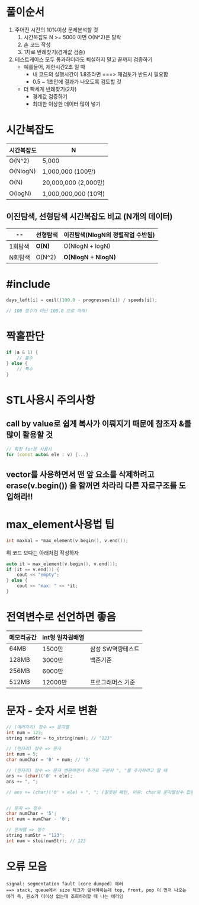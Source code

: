 # 풀이순서

1. 주어진 시간의 10%이상 문제분석할 것
   1. 시간복잡도 N >= 5000 이면 O(N^2)은 탈락
   2. 손 코드 작성
   3. 1차로 반례찾기(경계값 검증)
2. 테스트케이스 모두 통과하더라도 퇴실하지 말고 끝까지 검증하기
   - 예를들어, 제한시간2초 일 때
     - 내 코드의 실행시간이 1.8초라면 ===> 재검토가 반드시 필요함
     - 0.5 ~ 1초안에 결과가 나오도록 검토할 것
   - 더 빡세게 반례찾기(2차)
     - 경계값 검증하기
     - 최대한 이상한 데이터 많이 넣기

# 시간복잡도

| 시간복잡도 | N                         |
| ---------- | ------------------------- |
| O(N^2)     | 5,000                     |
| O(NlogN)   | 1,000,000    (100만)      |
| O(N)       | 20,000,000 (2,000만)      |
| O(logN)    | 1,000,000,000      (10억) |



## 이진탐색, 선형탐색 시간복잡도 비교 (N개의 데이터)

| --      | 선형탐색 | 이진탐색(NlogN의 정렬작업 수반됨) |
| ------- | -------- | --------------------------------- |
| 1회탐색 | **O(N)** | O(NlogN + logN)                   |
| N회탐색 | O(N^2)   | **O(NlogN + NlogN)**              |



# #include<cmath>

```c++
days_left[i] = ceil((100.0 - progresses[i]) / speeds[i]);

// 100 정수가 아닌 100.0 으로 하자!
```



# 짝홀판단

```c++
if (a & 1) {
    // 홀수
} else {
    // 짝수
}
```



# STL사용시 주의사항

## call by value로 쉽게 복사가 이뤄지기 때문에 참조자 &를 많이 활용할  것

```c++
// 확장 for문 사용시
for (const auto& ele : v) {...}
```

## vector를 사용하면서 맨 앞 요소를 삭제하려고 erase(v.begin()) 을 할꺼면 차라리 다른 자료구조를 도입해라!!



# max_element사용법 팁

```c++
int maxVal = *max_element(v.begin(), v.end());
```
위 코드 보다는 아래처럼 작성하자

```c++
auto it = max_element(v.begin(), v.end());
if (it == v.end()) {
    cout << "empty";
} else {
    cout << "max: " << *it;
}
```

# 전역변수로 선언하면 좋음

| 메모리공간 | int형 일차원배열 |                   |
| ---------- | ---------------- | ----------------- |
| 64MB       | 1500만           | 삼성 SW역량테스트 |
| 128MB      | 3000만           | 백준기준          |
| 256MB      | 6000만           |                   |
| 512MB      | 12000만          | 프로그래머스 기준 |

# 문자 - 숫자 서로 변환

```c++
// (여러자리) 정수 => 문자열
int num = 123;
string numStr = to_string(num); // "123"

// (한자리) 정수 => 문자
int num = 5;
char numChar = '0' + num; // '5'

// (한자리) 정수 => 문자 변환하면서 추가로 구분자 ", "를 추가하려고 할 때
ans += (char)('0' + ele);
ans += ", ";

// ans += (char)('0' + ele) + ", "; (잘못된 패턴, 이유: char와 문자열상수 합은 오류임)



```

```c++
// 문자 => 정수
char numChar = '5';
int num = numChar - '0';
```

```c++
// 문자열 => 정수
string numStr = "123";
int num = stoi(numStr); // 123
```



# 오류 모음

```
signal: segmentation fault (core dumped) 에러 
==> stack, queue에서 size 체크가 앞서야하는데 top, front, pop 이 먼저 나오는 에러 즉, 원소가 더이상 없는데 조회하려할 때 나는 에러임


```





